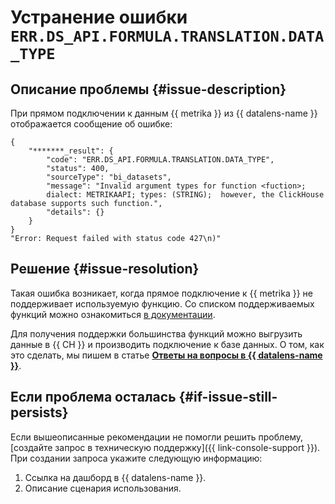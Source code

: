 # Устранение ошибки `ERR.DS_API.FORMULA.TRANSLATION.DATA_TYPE`


## Описание проблемы {#issue-description}

При прямом подключении к данным {{ metrika }} из {{ datalens-name }} отображается сообщение об ошибке:

```
{
    "*******_result": {
        "code": "ERR.DS_API.FORMULA.TRANSLATION.DATA_TYPE",
        "status": 400,
        "sourceType": "bi_datasets",
        "message": "Invalid argument types for function <fuction>; 
        dialect: METRIKAAPI; types: (STRING);  however, the ClickHouse database supports such function.",
        "details": {}
    }
}
"Error: Request failed with status code 427\n)"
```

## Решение {#issue-resolution}

Такая ошибка возникает, когда прямое подключение к {{ metrika }} не поддерживает используемую функцию. Со списком поддерживаемых функций можно ознакомиться [в документации](../../../datalens/function-ref/availability).

Для получения поддержки большинства функций можно выгрузить данные в {{ CH }} и производить подключение к базе данных. О том, как это сделать, мы пишем в статье [**Ответы на вопросы в {{ datalens-name }}**](../../../datalens/qa/index.md#uploading-data-logs-api).

## Если проблема осталась {#if-issue-still-persists}

Если вышеописанные рекомендации не помогли решить проблему, [создайте запрос в техническую поддержку]({{ link-console-support }}). 
При создании запроса укажите следующую информацию:

1. Ссылка на дашборд в {{ datalens-name }}.
1. Описание сценария использования.
 
